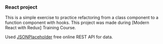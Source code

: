 ### React project

This is a simple exercise to practice refactoring from a class component to a function component with hooks.
This project was made during [Modern React with Redux] Training Course.

Used [JSONPlaceholder](https://jsonplaceholder.typicode.com/) free online REST API for data.
